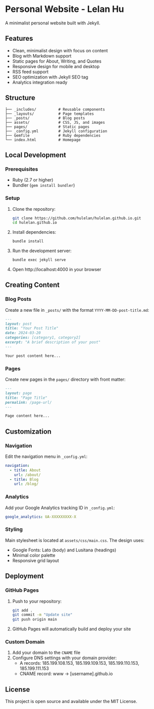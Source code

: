 # Personal Website - Lelan Hu

A minimalist personal website built with Jekyll.

## Features

- Clean, minimalist design with focus on content
- Blog with Markdown support
- Static pages for About, Writing, and Quotes
- Responsive design for mobile and desktop
- RSS feed support
- SEO optimization with Jekyll SEO tag
- Analytics integration ready

## Structure

```
├── _includes/          # Reusable components
├── _layouts/           # Page templates
├── _posts/             # Blog posts
├── assets/             # CSS, JS, and images
├── pages/              # Static pages
├── _config.yml         # Jekyll configuration
├── Gemfile             # Ruby dependencies
└── index.html          # Homepage
```

## Local Development

### Prerequisites

- Ruby (2.7 or higher)
- Bundler (`gem install bundler`)

### Setup

1. Clone the repository:
   ```bash
   git clone https://github.com/hulelan/hulelan.github.io.git
   cd hulelan.github.io
   ```

2. Install dependencies:
   ```bash
   bundle install
   ```

3. Run the development server:
   ```bash
   bundle exec jekyll serve
   ```

4. Open http://localhost:4000 in your browser

## Creating Content

### Blog Posts

Create a new file in `_posts/` with the format `YYYY-MM-DD-post-title.md`:

```markdown
---
layout: post
title: "Your Post Title"
date: 2024-03-20
categories: [category1, category2]
excerpt: "A brief description of your post"
---

Your post content here...
```

### Pages

Create new pages in the `pages/` directory with front matter:

```markdown
---
layout: page
title: "Page Title"
permalink: /page-url/
---

Page content here...
```

## Customization

### Navigation

Edit the navigation menu in `_config.yml`:

```yaml
navigation:
  - title: About
    url: /about/
  - title: Blog
    url: /blog/
```

### Analytics

Add your Google Analytics tracking ID in `_config.yml`:

```yaml
google_analytics: UA-XXXXXXXXX-X
```

### Styling

Main stylesheet is located at `assets/css/main.css`. The design uses:
- Google Fonts: Lato (body) and Lusitana (headings)
- Minimal color palette
- Responsive grid layout

## Deployment

### GitHub Pages

1. Push to your repository:
   ```bash
   git add .
   git commit -m "Update site"
   git push origin main
   ```

2. GitHub Pages will automatically build and deploy your site

### Custom Domain

1. Add your domain to the `CNAME` file
2. Configure DNS settings with your domain provider:
   - A records: 185.199.108.153, 185.199.109.153, 185.199.110.153, 185.199.111.153
   - CNAME record: www → [username].github.io

## License

This project is open source and available under the MIT License.